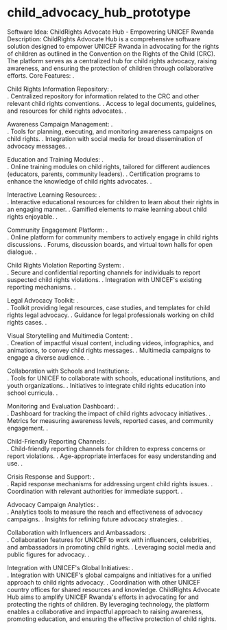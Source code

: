 # child_advocacy_hub_prototype
Software Idea: ChildRights Advocate Hub - Empowering UNICEF Rwanda
Description: ChildRights Advocate Hub is a comprehensive software solution designed to empower UNICEF Rwanda in advocating for the rights of children as outlined in the Convention on the Rights of the Child (CRC). The platform serves as a centralized hub for child rights advocacy, raising awareness, and ensuring the protection of children through collaborative efforts.
Core Features:
.	


Child Rights Information Repository:
.	
.	Centralized repository for information related to the CRC and other relevant child rights conventions.
.	Access to legal documents, guidelines, and resources for child rights advocates.
.	


Awareness Campaign Management:
.	
.	Tools for planning, executing, and monitoring awareness campaigns on child rights. 
.	Integration with social media for broad dissemination of advocacy messages.
.	


Education and Training Modules:
.	
.	Online training modules on child rights, tailored for different audiences (educators, parents, community leaders).
.	Certification programs to enhance the knowledge of child rights advocates.
.	


Interactive Learning Resources:
.	
.	Interactive educational resources for children to learn about their rights in an engaging manner.
.	Gamified elements to make learning about child rights enjoyable.
.	


Community Engagement Platform:
.	
.	Online platform for community members to actively engage in child rights discussions.
.	Forums, discussion boards, and virtual town halls for open dialogue.
.	


Child Rights Violation Reporting System:
.	
.	Secure and confidential reporting channels for individuals to report suspected child rights violations.
.	Integration with UNICEF's existing reporting mechanisms.
.	


Legal Advocacy Toolkit:
.	
.	Toolkit providing legal resources, case studies, and templates for child rights legal advocacy.
.	Guidance for legal professionals working on child rights cases.
.	


Visual Storytelling and Multimedia Content:
.	
.	Creation of impactful visual content, including videos, infographics, and animations, to convey child rights messages.
.	Multimedia campaigns to engage a diverse audience.
.	


Collaboration with Schools and Institutions:
.	
.	Tools for UNICEF to collaborate with schools, educational institutions, and youth organizations.
.	Initiatives to integrate child rights education into school curricula.
.	


Monitoring and Evaluation Dashboard:
.	
.	Dashboard for tracking the impact of child rights advocacy initiatives.
.	Metrics for measuring awareness levels, reported cases, and community engagement.
.


Child-Friendly Reporting Channels:
.	
.	Child-friendly reporting channels for children to express concerns or report violations.
.	Age-appropriate interfaces for easy understanding and use.
.	


Crisis Response and Support:
.	
.	Rapid response mechanisms for addressing urgent child rights issues.
.	Coordination with relevant authorities for immediate support.
.	


Advocacy Campaign Analytics:
.	
.	Analytics tools to measure the reach and effectiveness of advocacy campaigns.
.	Insights for refining future advocacy strategies.
.


Collaboration with Influencers and Ambassadors:
.	
.	Collaboration features for UNICEF to work with influencers, celebrities, and ambassadors in promoting child rights.
.	Leveraging social media and public figures for advocacy.
.	


Integration with UNICEF's Global Initiatives:
.	                                                                                               
.	Integration with UNICEF's global campaigns and initiatives for a unified approach to child rights advocacy.
.	Coordination with other UNICEF country offices for shared resources and knowledge.
ChildRights Advocate Hub aims to amplify UNICEF Rwanda's efforts in advocating for and protecting the rights of children. By leveraging technology, the platform enables a collaborative and impactful approach to raising awareness, promoting education, and ensuring the effective protection of child rights.
